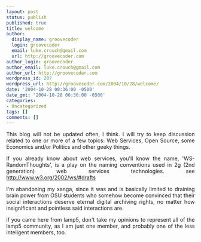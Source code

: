 ```yaml
---
layout: post
status: publish
published: true
title: welcome
author:
  display_name: groovecoder
  login: groovecoder
  email: luke.crouch@gmail.com
  url: http://groovecoder.com
author_login: groovecoder
author_email: luke.crouch@gmail.com
author_url: http://groovecoder.com
wordpress_id: 207
wordpress_url: http://groovecoder.com/2004/10/28/welcome/
date: '2004-10-28 00:36:00 -0500'
date_gmt: '2004-10-28 06:36:00 -0500'
categories:
- Uncategorized
tags: []
comments: []
---
```

<div style="text-align: justify;">This blog will not be updated often, I think. I will try to keep discussion related to one or more of a few topics: Web Services, Open Source, some Economics and/or Politics and other geeky things.</p>
<p>If you already know about web services, you'll know the name, 'WS-RandomThoughts', is a play on the naming conventions used in 2g (2nd generation) web services technologies. see <a href="http://www.w3.org/2002/ws/#drafts">http://www.w3.org/2002/ws/#drafts</a></p>
<p>I'm abandoning my xanga, since it was and is basically limited to draining brain power from OSU students who somehow become convinced that their social interactions deserve eternal digital archiving rights, no matter how insignificant and pointless said interactions are.</p>
<p>if you came here from lamp5, don't take my opinions to represent all of the lamp5 community, as I am just one member, and probably one of the less inteligent members, too.<br />
</div>
